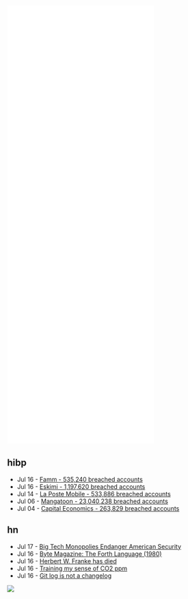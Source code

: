 ![Metrics](https://raw.githubusercontent.com/phixion/phixion/master/metrics.svg)

## hibp

<!--
for https://github.com/phixion/phixion/blob/main/.github/workflows/feeds.yml
-->
<!--START_SECTION:haveibeenpwnd-->
- Jul 16 - [Famm - 535,240 breached accounts](https://haveibeenpwned.com/PwnedWebsites#Famm)
- Jul 16 - [Eskimi - 1,197,620 breached accounts](https://haveibeenpwned.com/PwnedWebsites#Eskimi)
- Jul 14 - [La Poste Mobile - 533,886 breached accounts](https://haveibeenpwned.com/PwnedWebsites#LaPosteMobile)
- Jul 06 - [Mangatoon - 23,040,238 breached accounts](https://haveibeenpwned.com/PwnedWebsites#Mangatoon)
- Jul 04 - [Capital Economics - 263,829 breached accounts](https://haveibeenpwned.com/PwnedWebsites#CapialEconomics)
<!--END_SECTION:haveibeenpwnd-->

## hn

<!--
for https://github.com/phixion/phixion/blob/main/.github/workflows/feeds.yml
-->
<!--START_SECTION:hn-->
- Jul 17 - [Big Tech Monopolies Endanger American Security](https://www.economicliberties.us/our-work/big-tech-monopolies-endanger-american-security/)
- Jul 16 - [Byte Magazine: The Forth Language (1980)](https://archive.org/details/byte-magazine-1980-08)
- Jul 16 - [Herbert W. Franke has died](https://twitter.com/HerbertWFranke/status/1548321370781626372)
- Jul 16 - [Training my sense of CO2 ppm](https://interconnected.org/home/2022/07/14/co2)
- Jul 16 - [Git log is not a changelog](https://agateau.com/2022/your-git-log-is-not-a-changelog/)
<!--END_SECTION:hn-->

<!--
for https://yhype.me
-->
![](https://hit.yhype.me/github/profile?user_id=13013670)

